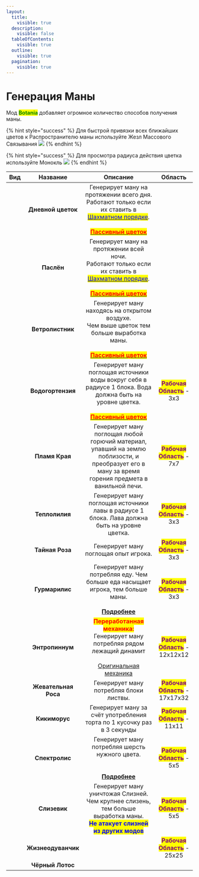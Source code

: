```yaml
---
layout:
  title:
    visible: true
  description:
    visible: false
  tableOfContents:
    visible: true
  outline:
    visible: true
  pagination:
    visible: true
---
```


# Генерация Маны

Мод <mark style="color:green;">**Botania**</mark> добавляет огромное количество способов получения маны.

{% hint style="success" %}
Для быстрой привязки всех ближайших цветов к Распространителю маны используйте Жезл Массового Связывания ![](https://media.discordapp.net/attachments/1132752657367449731/1133058248606486668/e9beb0e2854778f9.png)
{% endhint %}

{% hint style="success" %}
Для просмотра радиуса действия цветка используйте Монокль ![](https://media.discordapp.net/attachments/1132752657367449731/1133058641608593619/50a4855324ed787a.png)
{% endhint %}



<table data-full-width="true"><thead><tr><th align="center">Вид</th><th align="center">Название</th><th align="center">Описание</th><th align="center">Область</th></tr></thead><tbody><tr><td align="center"><img src="https://media.discordapp.net/attachments/1133048055327899670/1133048184256602233/3119c4a1d95d5130.png" alt="" data-size="original"></td><td align="center"><strong>Дневной цветок</strong></td><td align="center">Генерирует ману на протяжении всего дня. <br>Работают только если их ставить в <a data-footnote-ref href="#user-content-fn-1"><mark style="color:blue;">Шахматном порядке</mark></a>. <br><br><a data-footnote-ref href="#user-content-fn-2"><mark style="color:red;"><strong>Пассивный цветок</strong></mark></a></td><td align="center"></td></tr><tr><td align="center"><img src="https://media.discordapp.net/attachments/1133048055327899670/1133048200643756112/494b4eb1cc954646.png" alt=""></td><td align="center"><strong>Паслён</strong></td><td align="center">Генерирует ману на протяжении всей ночи. <br>Работают только если их ставить в <a data-footnote-ref href="#user-content-fn-3"><mark style="color:blue;">Шахматном порядке</mark></a>. <br><br><a data-footnote-ref href="#user-content-fn-4"><mark style="color:red;"><strong>Пассивный цветок</strong></mark></a></td><td align="center"></td></tr><tr><td align="center"><img src="https://media.discordapp.net/attachments/1133048055327899670/1133078735520796812/d673122c7bef9309.png" alt=""></td><td align="center"><strong>Ветролистник</strong></td><td align="center">Генерирует ману находясь на открытом воздухе. <br>Чем выше цветок тем больше выработка маны.<br><br><a data-footnote-ref href="#user-content-fn-5"><mark style="color:red;"><strong>Пассивный цветок</strong></mark></a></td><td align="center"></td></tr><tr><td align="center"><img src="https://media.discordapp.net/attachments/1133048055327899670/1133048224064741476/2e7c12559d49bfc5.png" alt=""></td><td align="center"><strong>Водогортензия</strong></td><td align="center">Генерирует ману поглощая источники воды вокруг себя в радиусе 1 блока. Вода должна быть на уровне цветка.<br><br><a data-footnote-ref href="#user-content-fn-6"><mark style="color:red;"><strong>Пассивный цветок</strong></mark></a></td><td align="center"><mark style="color:purple;"><strong>Рабочая Область</strong></mark> - 3х3</td></tr><tr><td align="center"><img src="https://media.discordapp.net/attachments/1133048055327899670/1133048240107958403/307f4308d4b708ce.png" alt=""></td><td align="center"><strong>Пламя Края</strong></td><td align="center">Генерирует ману поглощая любой горючий материал, упавший на землю поблизости, и преобразует его в ману за время горения предмета в ванильной печи. </td><td align="center"><mark style="color:purple;"><strong>Рабочая Область</strong></mark> - 7x7</td></tr><tr><td align="center"><img src="https://media.discordapp.net/attachments/1133048055327899670/1133075006155407381/971b4e4b74c2bc47.png" alt=""></td><td align="center"><strong>Теплолилия</strong></td><td align="center">Генерирует ману поглощая источники лавы в радиусе 1 блока. Лава должна быть на уровне цветка.</td><td align="center"><mark style="color:purple;"><strong>Рабочая Область</strong></mark> - 3x3</td></tr><tr><td align="center"><img src="https://media.discordapp.net/attachments/1133048055327899670/1133078452073943221/f9c5cea0530eab26.png" alt=""></td><td align="center"><strong>Тайная Роза</strong></td><td align="center">Генерирует ману поглощая опыт игрока.</td><td align="center"><mark style="color:purple;"><strong>Рабочая Область</strong></mark> - 3x3</td></tr><tr><td align="center"><img src="https://media.discordapp.net/attachments/1133048055327899670/1133078526753505407/0c169ef506d65d62.png" alt=""></td><td align="center"><strong>Гурмарилис</strong></td><td align="center">Генерирует ману потребляя еду. Чем больше еда насыщает игрока, тем больше маны. <br><br><a data-footnote-ref href="#user-content-fn-7"><strong>Подробнее</strong></a></td><td align="center"><mark style="color:purple;"><strong>Рабочая Область</strong></mark> - 3x3</td></tr><tr><td align="center"><img src="https://media.discordapp.net/attachments/1133048055327899670/1133086145811587092/88a395ab13f9bcf1.png" alt=""></td><td align="center"><strong>Энтропиннум</strong></td><td align="center"><mark style="color:red;"><strong>Переработанная механика:</strong></mark> <br>Генерирует ману потребляя рядом лежащий динамит<br><br><a data-footnote-ref href="#user-content-fn-8">Оригинальная механика</a></td><td align="center"><mark style="color:purple;"><strong>Рабочая Область</strong></mark> - 12x12x12</td></tr><tr><td align="center"><img src="https://media.discordapp.net/attachments/1133048055327899670/1134084532405026866/9ec5557963391afa.png" alt=""></td><td align="center"><strong>Жевательная Роса</strong></td><td align="center">Генерирует ману потребляя блоки листвы.</td><td align="center"><mark style="color:purple;"><strong>Рабочая Область</strong></mark> - 17x17x32</td></tr><tr><td align="center"><img src="https://media.discordapp.net/attachments/1133048055327899670/1134086015506726952/10215e1b64445c24.png" alt=""></td><td align="center"><strong>Кикиморус</strong></td><td align="center">Генерирует ману за счёт употребления торта по 1 кусочку раз в 3 секунды</td><td align="center"><mark style="color:purple;"><strong>Рабочая Область</strong></mark> - 11x11</td></tr><tr><td align="center"><img src="https://media.discordapp.net/attachments/1133048055327899670/1134091863465398282/C.png" alt=""></td><td align="center"><strong>Cпектролис</strong></td><td align="center">Генерирует ману потребляя шерсть нужного цвета.<br><br><br><a data-footnote-ref href="#user-content-fn-9"><strong>Подробнее</strong></a></td><td align="center"><mark style="color:purple;"><strong>Рабочая Область</strong></mark> - 5x5</td></tr><tr><td align="center"><img src="https://media.discordapp.net/attachments/1133048055327899670/1134098505451970600/25fd81fd476086bc.png" alt=""></td><td align="center"><strong>Слизевик</strong></td><td align="center">Генерирует ману уничтожая Слизней.<br>Чем крупнее слизень, тем больше выработка маны.<br><mark style="color:blue;"><strong>Не атакует слизней из других модов</strong></mark></td><td align="center"><mark style="color:purple;"><strong>Рабочая Область</strong></mark> - 5x5</td></tr><tr><td align="center"><img src="https://media.discordapp.net/attachments/1133048055327899670/1134098526347997224/f0249b87b0c9c853.png" alt=""></td><td align="center"><strong>Жизнеодуванчик</strong></td><td align="center"></td><td align="center"><mark style="color:purple;"><strong>Рабочая Область</strong></mark> - 25x25</td></tr><tr><td align="center"></td><td align="center"><strong>Чёрный Лотос</strong></td><td align="center"></td><td align="center"></td></tr></tbody></table>



[^1]: ![](https://media.discordapp.net/attachments/1125896171848732772/1126902616341880832/-1.png)

[^2]: Пассивными называют цветы, которые спустя время высыхают, превращаясь в мёртвый куст.

[^3]: ![](https://media.discordapp.net/attachments/1125896171848732772/1126902616341880832/-1.png)

[^4]: Пассивными называют цветы, которые спустя время высыхают, превращаясь в мёртвый куст.

[^5]: Пассивными называют цветы, которые спустя время высыхают, превращаясь в мёртвый куст.

[^6]: Пассивными называют цветы, которые спустя время высыхают, превращаясь в мёртвый куст.

[^7]: Время, необходимое для обработки пищи  рассчитывается по формуле\
    $$t = hunger/2$$\
    t - время \
    hunger - восстановленный едой голод\
    **Мана производится за 1 раз в конце этого времени.**&#x20;

[^8]: Генерирует ману поглощая взрыв от динамита

[^9]: Этому цветку требуются все 16 цветов шерсти, и он будет потреблять их в порядке, начиная с белого. После каждого блока, он сменит цвет на следующий.\
    Следующий требуемый цвет можно определить, посмотрев на цветок используя Посох Леса <img src="https://cdn.discordapp.com/attachments/1132752515776135289/1132761510423298158/Posoh_Lesa.gif" alt="" data-size="line">
